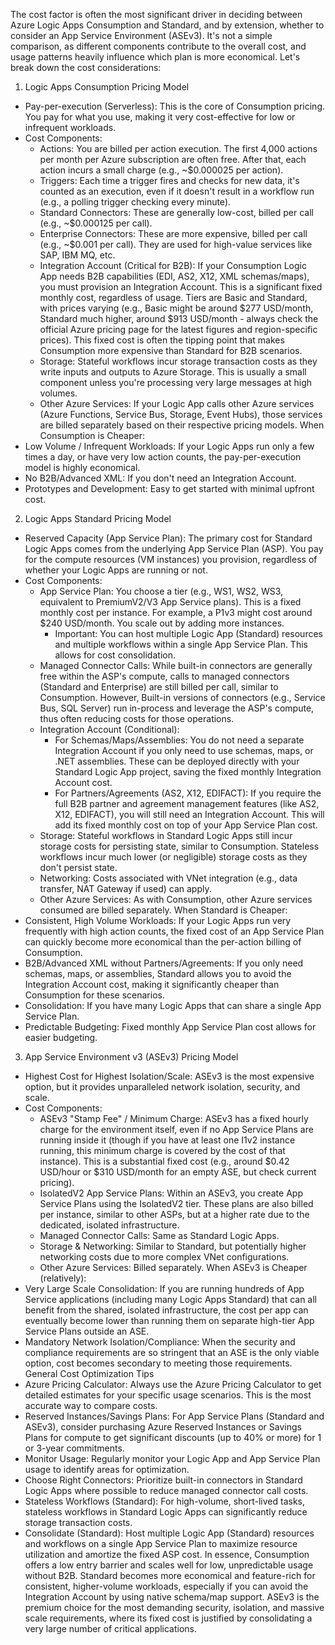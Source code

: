 The cost factor is often the most significant driver in deciding between Azure Logic Apps Consumption and Standard, and by extension, whether to consider an App Service Environment (ASEv3). It's not a simple comparison, as different components contribute to the overall cost, and usage patterns heavily influence which plan is more economical.
Let's break down the cost considerations:
1. Logic Apps Consumption Pricing Model
 * Pay-per-execution (Serverless): This is the core of Consumption pricing. You pay for what you use, making it very cost-effective for low or infrequent workloads.
 * Cost Components:
   * Actions: You are billed per action execution. The first 4,000 actions per month per Azure subscription are often free. After that, each action incurs a small charge (e.g., ~$0.000025 per action).
   * Triggers: Each time a trigger fires and checks for new data, it's counted as an execution, even if it doesn't result in a workflow run (e.g., a polling trigger checking every minute).
   * Standard Connectors: These are generally low-cost, billed per call (e.g., ~$0.000125 per call).
   * Enterprise Connectors: These are more expensive, billed per call (e.g., ~$0.001 per call). They are used for high-value services like SAP, IBM MQ, etc.
   * Integration Account (Critical for B2B): If your Consumption Logic App needs B2B capabilities (EDI, AS2, X12, XML schemas/maps), you must provision an Integration Account. This is a significant fixed monthly cost, regardless of usage. Tiers are Basic and Standard, with prices varying (e.g., Basic might be around $277 USD/month, Standard much higher, around $913 USD/month - always check the official Azure pricing page for the latest figures and region-specific prices). This fixed cost is often the tipping point that makes Consumption more expensive than Standard for B2B scenarios.
   * Storage: Stateful workflows incur storage transaction costs as they write inputs and outputs to Azure Storage. This is usually a small component unless you're processing very large messages at high volumes.
   * Other Azure Services: If your Logic App calls other Azure services (Azure Functions, Service Bus, Storage, Event Hubs), those services are billed separately based on their respective pricing models.
When Consumption is Cheaper:
 * Low Volume / Infrequent Workloads: If your Logic Apps run only a few times a day, or have very low action counts, the pay-per-execution model is highly economical.
 * No B2B/Advanced XML: If you don't need an Integration Account.
 * Prototypes and Development: Easy to get started with minimal upfront cost.
2. Logic Apps Standard Pricing Model
 * Reserved Capacity (App Service Plan): The primary cost for Standard Logic Apps comes from the underlying App Service Plan (ASP). You pay for the compute resources (VM instances) you provision, regardless of whether your Logic Apps are running or not.
 * Cost Components:
   * App Service Plan: You choose a tier (e.g., WS1, WS2, WS3, equivalent to PremiumV2/V3 App Service plans). This is a fixed monthly cost per instance. For example, a P1v3 might cost around $240 USD/month. You scale out by adding more instances.
     * Important: You can host multiple Logic App (Standard) resources and multiple workflows within a single App Service Plan. This allows for cost consolidation.
   * Managed Connector Calls: While built-in connectors are generally free within the ASP's compute, calls to managed connectors (Standard and Enterprise) are still billed per call, similar to Consumption. However, Built-in versions of connectors (e.g., Service Bus, SQL Server) run in-process and leverage the ASP's compute, thus often reducing costs for those operations.
   * Integration Account (Conditional):
     * For Schemas/Maps/Assemblies: You do not need a separate Integration Account if you only need to use schemas, maps, or .NET assemblies. These can be deployed directly with your Standard Logic App project, saving the fixed monthly Integration Account cost.
     * For Partners/Agreements (AS2, X12, EDIFACT): If you require the full B2B partner and agreement management features (like AS2, X12, EDIFACT), you will still need an Integration Account. This will add its fixed monthly cost on top of your App Service Plan cost.
   * Storage: Stateful workflows in Standard Logic Apps still incur storage costs for persisting state, similar to Consumption. Stateless workflows incur much lower (or negligible) storage costs as they don't persist state.
   * Networking: Costs associated with VNet integration (e.g., data transfer, NAT Gateway if used) can apply.
   * Other Azure Services: As with Consumption, other Azure services consumed are billed separately.
When Standard is Cheaper:
 * Consistent, High Volume Workloads: If your Logic Apps run very frequently with high action counts, the fixed cost of an App Service Plan can quickly become more economical than the per-action billing of Consumption.
 * B2B/Advanced XML without Partners/Agreements: If you only need schemas, maps, or assemblies, Standard allows you to avoid the Integration Account cost, making it significantly cheaper than Consumption for these scenarios.
 * Consolidation: If you have many Logic Apps that can share a single App Service Plan.
 * Predictable Budgeting: Fixed monthly App Service Plan cost allows for easier budgeting.
3. App Service Environment v3 (ASEv3) Pricing Model
 * Highest Cost for Highest Isolation/Scale: ASEv3 is the most expensive option, but it provides unparalleled network isolation, security, and scale.
 * Cost Components:
   * ASEv3 "Stamp Fee" / Minimum Charge: ASEv3 has a fixed hourly charge for the environment itself, even if no App Service Plans are running inside it (though if you have at least one I1v2 instance running, this minimum charge is covered by the cost of that instance). This is a substantial fixed cost (e.g., around $0.42 USD/hour or $310 USD/month for an empty ASE, but check current pricing).
   * IsolatedV2 App Service Plans: Within an ASEv3, you create App Service Plans using the IsolatedV2 tier. These plans are also billed per instance, similar to other ASPs, but at a higher rate due to the dedicated, isolated infrastructure.
   * Managed Connector Calls: Same as Standard Logic Apps.
   * Storage & Networking: Similar to Standard, but potentially higher networking costs due to more complex VNet configurations.
   * Other Azure Services: Billed separately.
When ASEv3 is Cheaper (relatively):
 * Very Large Scale Consolidation: If you are running hundreds of App Service applications (including many Logic Apps Standard) that can all benefit from the shared, isolated infrastructure, the cost per app can eventually become lower than running them on separate high-tier App Service Plans outside an ASE.
 * Mandatory Network Isolation/Compliance: When the security and compliance requirements are so stringent that an ASE is the only viable option, cost becomes secondary to meeting those requirements.
General Cost Optimization Tips
 * Azure Pricing Calculator: Always use the Azure Pricing Calculator to get detailed estimates for your specific usage scenarios. This is the most accurate way to compare costs.
 * Reserved Instances/Savings Plans: For App Service Plans (Standard and ASEv3), consider purchasing Azure Reserved Instances or Savings Plans for compute to get significant discounts (up to 40% or more) for 1 or 3-year commitments.
 * Monitor Usage: Regularly monitor your Logic App and App Service Plan usage to identify areas for optimization.
 * Choose Right Connectors: Prioritize built-in connectors in Standard Logic Apps where possible to reduce managed connector call costs.
 * Stateless Workflows (Standard): For high-volume, short-lived tasks, stateless workflows in Standard Logic Apps can significantly reduce storage transaction costs.
 * Consolidate (Standard): Host multiple Logic App (Standard) resources and workflows on a single App Service Plan to maximize resource utilization and amortize the fixed ASP cost.
In essence, Consumption offers a low entry barrier and scales well for low, unpredictable usage without B2B. Standard becomes more economical and feature-rich for consistent, higher-volume workloads, especially if you can avoid the Integration Account by using native schema/map support. ASEv3 is the premium choice for the most demanding security, isolation, and massive scale requirements, where its fixed cost is justified by consolidating a very large number of critical applications.
